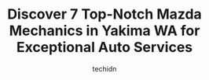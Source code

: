 ---
layout: ampstory
image: https://images.unsplash.com/photo-1573806719978-9f22b2360fad?ixlib=rb-4.0.3&ixid=MnwxMjA3fDB8MHxwaG90by1wYWdlfHx8fGVufDB8fHx8&auto=format&fit=crop&w=640&h=853&q=80
author: techidn
featured: false
description: Entrust your vehicle to the 7 best Mazda Mechanic in Yakima WA, USA and experience the difference they can make. With their extensive knowledge, state-of-the-art facilities, and commitment t
title: Discover 7 Top-Notch Mazda Mechanics in Yakima WA for Exceptional Auto Services
cover:
   title: Discover 7 Top-Notch Mazda Mechanics in Yakima WA for Exceptional Auto Services
   subtitle: Rickpate
   background: https://images.unsplash.com/photo-1573806719978-9f22b2360fad?ixlib=rb-4.0.3&ixid=MnwxMjA3fDB8MHxwaG90by1wYWdlfHx8fGVufDB8fHx8&auto=format&fit=crop&w=640&h=853&q=80

pages: 
 - layout: thirds
   top: <h1>#1 Westside Car Care</h1>
   bottom: "<p>My Service Engine Soon light came on and my regular place was booked 2 weeks out. A friend recommended West Side and I am so grateful she did. Maria in the office is very</p>"
   background: https://www.knot35.com/toplist/wp-content/uploads/2023/06/best-mazda-mechanic-1-in-yakima-wa-1685833465.jpeg
   backgroundblur: true
 - layout: thirds
   top: <h1>#2 Alpine Automotive Service</h1>
   bottom: "<p>213 S 3rd Ave, Yakima, WA 98902, United States</p>"
   background: https://www.knot35.com/toplist/wp-content/uploads/2023/06/best-mazda-mechanic-2-in-yakima-wa-1685833465.jpeg
   cta:
      link: https://www.knot35.com/toplist/discover-7-top-notch-mazda-mechanics-in-yakima-wa-for-exceptional-auto-services/
      text: Discover 7 Top-Notch Mazda Mechanics in Yakima WA for Exceptional Auto Services
 - layout: thirds
   top: <h1>#3 Quick Lube And Auto Repair, LLC</h1>
   bottom: "<p>1019 S 3rd Ave, Yakima, WA 98902, United States</p>"
   background: https://www.knot35.com/toplist/wp-content/uploads/2023/06/best-mazda-mechanic-3-in-yakima-wa-1685833465.jpeg
   cta:
      link: https://www.knot35.com/toplist/discover-7-top-notch-mazda-mechanics-in-yakima-wa-for-exceptional-auto-services/
      text: Discover 7 Top-Notch Mazda Mechanics in Yakima WA for Exceptional Auto Services
 - layout: thirds
   top: <h1>#4 Hyundai Service Center</h1>
   bottom: "<p>3204 Fruitvale Blvd, Yakima, WA 98902, United States</p>"
   background: https://images.unsplash.com/photo-1557672172-298e090bd0f1?ixlib=rb-4.0.3&ixid=MnwxMjA3fDB8MHxwaG90by1wYWdlfHx8fGVufDB8fHx8&auto=format&fit=crop&w=640&h=853&q=80
   cta:
      link: https://www.knot35.com/toplist/discover-7-top-notch-mazda-mechanics-in-yakima-wa-for-exceptional-auto-services/
      text: Discover 7 Top-Notch Mazda Mechanics in Yakima WA for Exceptional Auto Services
 - layout: thirds
   top: <h1>#5 Yakima Automotive Inc</h1>
   bottom: "<p>1 S 12th Ave, Yakima, WA 98902, United States</p>"
   background: https://images.unsplash.com/photo-1552083974-186346191183?ixlib=rb-4.0.3&ixid=MnwxMjA3fDB8MHxwaG90by1wYWdlfHx8fGVufDB8fHx8&auto=format&fit=crop&w=640&h=853&q=80
   cta:
      link: https://www.knot35.com/toplist/discover-7-top-notch-mazda-mechanics-in-yakima-wa-for-exceptional-auto-services/
      text: Discover 7 Top-Notch Mazda Mechanics in Yakima WA for Exceptional Auto Services
 - layout: thirds
   top: <h1>#6 Rads Auto Repair</h1>
   bottom: "<p>1602 S 36th Ave, Yakima, WA 98902, United States</p>"
   background: https://images.unsplash.com/photo-1602536052359-ef94c21c5948?ixlib=rb-4.0.3&ixid=MnwxMjA3fDB8MHxwaG90by1wYWdlfHx8fGVufDB8fHx8&auto=format&fit=crop&w=640&h=853&q=80
   cta:
      link: https://www.knot35.com/toplist/discover-7-top-notch-mazda-mechanics-in-yakima-wa-for-exceptional-auto-services/
      text: Discover 7 Top-Notch Mazda Mechanics in Yakima WA for Exceptional Auto Services
 - layout: thirds
   top: <h1>#7 Yakima Automotive & Collision, LLC</h1>
   bottom: "<p>1317 S 6th St, Yakima, WA 98901, United States</p>"
   background: https://images.unsplash.com/photo-1533735380053-eb8d0759b24a?ixlib=rb-4.0.3&ixid=MnwxMjA3fDB8MHxwaG90by1wYWdlfHx8fGVufDB8fHx8&auto=format&fit=crop&w=640&h=853&q=80
   cta:
      link: https://www.knot35.com/toplist/discover-7-top-notch-mazda-mechanics-in-yakima-wa-for-exceptional-auto-services/
      text: Discover 7 Top-Notch Mazda Mechanics in Yakima WA for Exceptional Auto Services
 - layout: thirds
   middle: Continue reading...
   background: https://images.unsplash.com/photo-1615749413727-825b59a857b5?ixlib=rb-4.0.3&ixid=MnwxMjA3fDB8MHxwaG90by1wYWdlfHx8fGVufDB8fHx8&auto=format&fit=crop&w=640&h=853&q=80
   cta:
      link: https://www.knot35.com/toplist/discover-7-top-notch-mazda-mechanics-in-yakima-wa-for-exceptional-auto-services/
      text: Discover 7 Top-Notch Mazda Mechanics in Yakima WA for Exceptional Auto Services
      
---